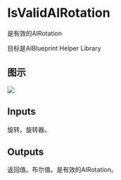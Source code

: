 # IsValidAIRotation

是有效的AIRotation

目标是AIBlueprint Helper Library

## 图示

![]($-20221218-17465053.png)

## Inputs

旋转。旋转器。 

## Outputs

返回值。布尔值。是有效的AIRotation。
